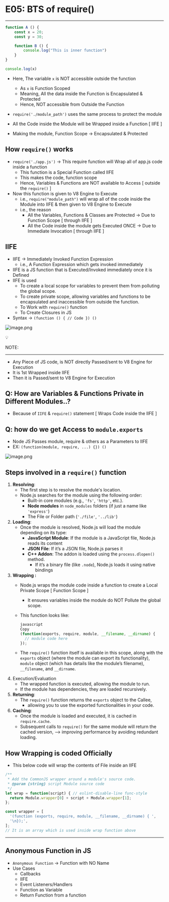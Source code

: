 # E05: BTS of require()

---

```jsx
function A () {
    const x = 20;
    const y = 30;

    function B () {
        console.log("This is inner function")
    }
}

console.log(x)
```

- Here, The variable `x` is NOT accessible outside the function
    - As `x` is Function Scoped
    - Meaning, All the data inside the Function is Encapsulated & Protected
    - Hence, NOT accessible from Outside the Function

- `require('./module_path')` uses the same process to protect the module
- All the Code inside the Module will be Wrapped inside a Function [ IIFE ]
- Making the module, Function Scope → Encapsulated & Protected

## How `require()` works

- `require('./app.js')` → This require function will Wrap all of app.js code inside a function
    - This function is a Special Function called IIFE
    - This makes the code, function scope
    - Hence, Variables & Functions are NOT available to Access  [ outside the `require()` ]
- Now this function is given to V8 Engine to Execute
    - i.e., `require("module_path")` will wrap all of the code inside the Module into IIFE & then given to V8 Engine to Execute
    - i.e., the reason
        - All the Variables, Functions & Classes are Protected → Due to Function Scope [ through IIFE ]
        - All the Code inside the module gets Executed ONCE → Due to Immediate Invocation [ through IIFE ]

## IIFE

- IIFE → Immediately Invoked Function Expression
    - i.e., A Function Expression which gets invoked immediately
- IIFE is a JS function that is Executed/Invoked immediately once it is Defined
- IIFE is used
    - To create a local scope for variables to prevent them from polluting the global scope.
    - To create private scope, allowing variables and functions to be encapsulated and inaccessible from outside the function.
    - To Work with `require()` function
    - To Create Closures in JS
- Syntax → `(function () { // Code }) ()`

![image.png](E05%20BTS%20of%20require()%20%5B%2004%2002%202025%20%5D%2018f4978bf3668064bf66d015cf1ddd74/image.png)

<aside>
💡

NOTE:

---

- Any Piece of JS code, is NOT directly Passed/sent to V8 Engine for Execution
- It is 1st Wrapped inside IIFE
- Then it is Passed/sent to V8 Engine for Execution
</aside>

## Q: How are Variables & Functions Private in Different Modules..?

- Because of `IIFE` & `require()` statement [ Wraps Code inside the IIFE ]

## Q: how do we get Access to `module.exports`

- Node JS Passes module, require & others as a Parameters to IIFE
- EX: `(function(module, require, ...) {}) ()`

![image.png](E05%20BTS%20of%20require()%20%5B%2004%2002%202025%20%5D%2018f4978bf3668064bf66d015cf1ddd74/image%201.png)

## Steps involved in a `require()` function

1. **Resolving**: 
    - The first step is to resolve the module's location.
    - Node.js searches for the module using the following order:
        - Built-in core modules (e.g., `'fs'`, `'http'`, etc.).
        - **Node modules** in `node_modules` folders (if just a name like `'express'`)
        - The File or Folder path (`'./file'`, `'../lib'`)
2. **Loading**: 
    - Once the module is resolved, Node.js will load the module depending on its type:
        - **JavaScript Module**: If the module is a JavaScript file, Node.js reads its content
        - **JSON File**: If it’s a JSON file, Node.js parses it
        - **C++ Addon**:  The addon is loaded using the `process.dlopen()` method.
            - If it’s a binary file (like `.node`), Node.js loads it using native bindings
3. **Wrapping :** 
    - Node.js wraps the module code inside a function to create a Local Private Scope [ Function Scope ]
        - It ensures variables inside the module do NOT Pollute the global scope.
    - This function looks like:
        
        ```jsx
        javascript
        Copy
        (function(exports, require, module, __filename, __dirname) {
          // module code here
        });
        ```
        
    - The `require()` function itself is available in this scope, along with the `exports` object (where the module can export its functionality), `module` object (which has details like the module’s filename), `__filename`, and `__dirname`.
4. Execution/Evaluation
    - The wrapped function is executed, allowing the module to run.
    - If the module has dependencies, they are loaded recursively.
5. **Returning**: 
    - The `require()` function returns the `exports` object to the Callee,
        - allowing you to use the exported functionalities in your code.
6. **Caching**: 
    - Once the module is loaded and executed, it is cached in `require.cache`.
    - Subsequent calls to `require()` for the same module will return the cached version, —> improving performance by avoiding redundant loading.

## How Wrapping is coded Officially

- This below code will wrap the contents of File inside an IIFE

```jsx
/**
 * Add the CommonJS wrapper around a module's source code.
 * @param {string} script Module source code
 */
let wrap = function(script) { // eslint-disable-line func-style
  return Module.wrapper[0] + script + Module.wrapper[1];
};

const wrapper = [
  '(function (exports, require, module, __filename, __dirname) { ',
  '\n});',
];
// It is an array which is used inside wrap function above
```

---

## Anonymous Function in JS

- `Anonymous Function` → Function with NO Name
- Use Cases
    - Callbacks
    - IIFE
    - Event Listeners/Handlers
    - Function as Variable
    - Return Function from a function